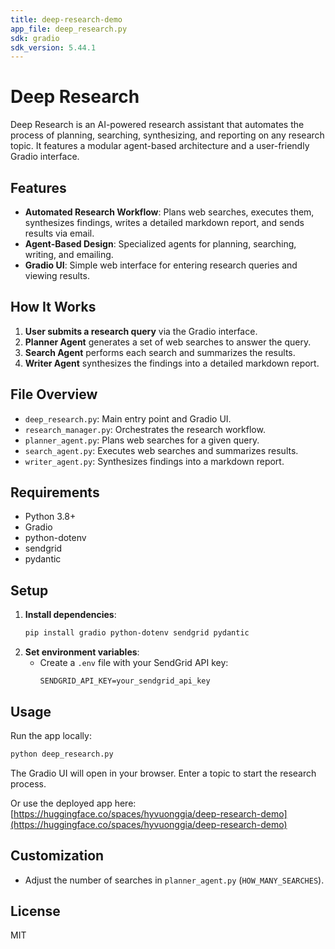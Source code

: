 ```yaml
---
title: deep-research-demo
app_file: deep_research.py
sdk: gradio
sdk_version: 5.44.1
---
```

# Deep Research

Deep Research is an AI-powered research assistant that automates the process of planning, searching, synthesizing, and reporting on any research topic. It features a modular agent-based architecture and a user-friendly Gradio interface.

## Features

- **Automated Research Workflow**: Plans web searches, executes them, synthesizes findings, writes a detailed markdown report, and sends results via email.
- **Agent-Based Design**: Specialized agents for planning, searching, writing, and emailing.
- **Gradio UI**: Simple web interface for entering research queries and viewing results.

## How It Works

1. **User submits a research query** via the Gradio interface.
2. **Planner Agent** generates a set of web searches to answer the query.
3. **Search Agent** performs each search and summarizes the results.
4. **Writer Agent** synthesizes the findings into a detailed markdown report.

## File Overview

- `deep_research.py`: Main entry point and Gradio UI.
- `research_manager.py`: Orchestrates the research workflow.
- `planner_agent.py`: Plans web searches for a given query.
- `search_agent.py`: Executes web searches and summarizes results.
- `writer_agent.py`: Synthesizes findings into a markdown report.

## Requirements

- Python 3.8+
- Gradio
- python-dotenv
- sendgrid
- pydantic

## Setup

1. **Install dependencies**:
   ```bash
   pip install gradio python-dotenv sendgrid pydantic
   ```
2. **Set environment variables**:
   - Create a `.env` file with your SendGrid API key:
     ```
     SENDGRID_API_KEY=your_sendgrid_api_key
     ```

## Usage


Run the app locally:
```bash
python deep_research.py
```
The Gradio UI will open in your browser. Enter a topic to start the research process.

Or use the deployed app here:
[https://huggingface.co/spaces/hyvuonggia/deep-research-demo](https://huggingface.co/spaces/hyvuonggia/deep-research-demo)

## Customization

- Adjust the number of searches in `planner_agent.py` (`HOW_MANY_SEARCHES`).

## License

MIT
